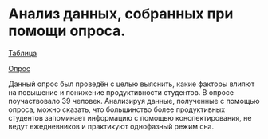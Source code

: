# Анализ данных, собранных при помощи опроса.
[Таблица](https://docs.google.com/spreadsheets/d/1sQxTvjdJs2Fbv09uwIlcwFXkSG4pja5UlyiLkANz0uQ/edit#gid=2002650735)

[Опрос](https://docs.google.com/forms/d/1xzL6-1DkvR6GthWfj2jNO-9t1WjfVN2LcEvg1mqbXWM/edit#responses)

Данный опрос был проведён с целью выяснить, какие факторы влияют на повышение и понижение продуктивности студентов. В опросе поучаствовало 39 человек.
Анализируя данные, полученные с помощью опроса, можно сказать, что большинство более продуктивных студентов запоминает информацию с помощью конспектирования, не ведут ежедневников и практикуют однофазный режим сна.
